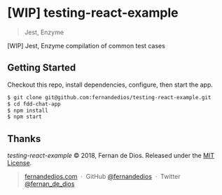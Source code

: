 [WIP] testing-react-example
=========

> Jest, Enzyme

[WIP] Jest, Enzyme compilation of common test cases

Getting Started
------------

Checkout this repo, install dependencies, configure, then start the app.

```html
$ git clone git@github.com:fernandedios/testing-react-example.git
$ cd fdd-chat-app
$ npm install
$ npm start
```


Thanks
------

*testing-react-example* © 2018, Fernan de Dios. Released under the [MIT License].<br>

> [fernandedios.com](http://fernandedios.com) &nbsp;&middot;&nbsp;
> GitHub [@fernandedios](https://github.com/fernandedios) &nbsp;&middot;&nbsp;
> Twitter [@fernan_de_dios](https://twitter.com/fernan_de_dios)

[MIT License]: http://mit-license.org/
